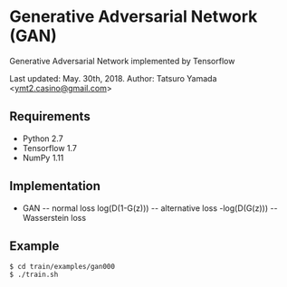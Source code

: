 # Generative Adversarial Network (GAN)

Generative Adversarial Network implemented by Tensorflow

Last updated: May. 30th, 2018.
Author: Tatsuro Yamada <<ymt2.casino@gmail.com>>

## Requirements
- Python 2.7
- Tensorflow 1.7
- NumPy 1.11

## Implementation
- GAN
-- normal loss  log(D(1-G(z)))
-- alternative loss -log(D(G(z)))
-- Wasserstein loss

## Example
```
$ cd train/examples/gan000
$ ./train.sh
```